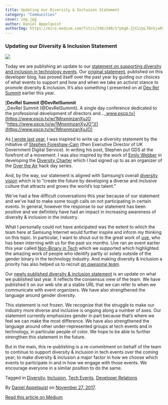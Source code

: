 ```yaml
---
title: Updating our Diversity & Inclusion Statement
category: "Communities"
cover: img.jpg
author: Daniel Appelquist
authorImg: https://miro.medium.com/fit/c/240/240/1*pbg6-ZjCLUyL76n5ja0S5Q.jpeg
---
```


### Updating our Diversity & Inclusion Statement

![](https://cdn-images-1.medium.com/max/800/1*z2COSqeSYjn7ZTL5zUH4rA.jpeg)

Today we are publishing an update to our [statement on supporting diversity and inclusion in technology events](https://samsunginter.net/diversity-inclusion-statement). Our [original statement](https://medium.com/samsung-internet-dev/supporting-diversity-at-tech-events-8b004965c0bd), published on this developer blog, has proved itself over the past year by guiding our choices of what events to support and how and when we take an activist stance to promote diversity & inclusion. It’s also something I presented on at [Dev Rel Summit](http://www.devrelsummit.com) earlier this year.

[**DevRel Summit @DevRelSummit**  
_DevRel Summit (@DevRelSummit). A single day conference dedicated to the professional development of directors and…_www.pscp.tv](https://www.pscp.tv/w/1MnxnmzanXyJO "https://www.pscp.tv/w/1MnxnmzanXyJO")[](https://www.pscp.tv/w/1MnxnmzanXyJO)

As [I wrote last year](https://medium.com/samsung-internet-dev/supporting-diversity-at-tech-events-8b004965c0bd), I was inspired to write up a diversity statement by the initiative of [Stephen Foreshaw-Cain](https://gds.blog.gov.uk/2016/03/08/gds-and-gender-diversity-at-conferences-and-events/) (then Executive Director of UK Government Digital Service). In writing his post, Stephen put GDS at the forefront of a movement. I was also inspired by the work of [Emily Webber](https://medium.com/u/8c355c7af8f9) in developing the [Diversity Charter](http://diversitycharter.org/) which I had signed up to as an organizer of the [Over the Air](https://overtheair.org) hack day series.

And, by the way, our statement is aligned with Samsung’s overall [diversity vision](https://www.samsung.com/us/aboutsamsung/sustainability/diversity-and-inclusion/) which is to “create the future by developing a diverse and inclusive culture that attracts and grows the world’s top talent.”

We’ve had a few difficult conversations this year because of our statement and we’ve had to make some tough calls on not participating in certain events. In general, however the response to our statement has been positive and we definitely have had an impact in increasing awareness of diversity & inclusion in the industry.

What I personally could not have anticipated was the extent to which the team here at Samsung Internet would further inspire and inform my thinking on this topic. In particular, I want to shout out to the great work of [uve,](https://medium.com/u/387f13d790e3) who has been interning with us for the past six months. Uve ran an event earlier this year called [Non-Binary in Tech](https://nonbinary.tech/) which we supported which highlighted the amazing work of people who identify partly or solely outside of the gender binary in the technology industry. And making diversity & inclusion a priority has also helped us to recruit [_an awesome team_](https://samsunginter.net/team)_._

Our [newly published diversity & inclusion statement](https://samsunginter.net/diversity-inclusion-statement) is an update on what we published last year. It reflects the consensus view of the team. We have published it on our web site at a stable URL that we can refer to when we communicate with event organizers. We have also strengthened the language around gender diversity.

This statement is not frozen. We recognize that the struggle to make our industry more diverse and inclusive is ongoing along a number of axes. Our statement currently emphasizes gender in part because that’s where we feel we can make the most difference. We have also strengthened the language around other under-represented groups at tech events and in technology, in particular people of color. We hope to be able to further strengthen this statement in the future.

But in the main, this re-publishing is a re-commitment on behalf of the team to continue to support diversity & inclusion in tech events over the coming year; to make diversity & inclusion a major factor in how we choose which events to participate in and in how we engage with those events. We encourage everyone in a similar position to do the same.

Tagged in [Diversity](https://medium.com/tag/diversity), [Inclusion](https://medium.com/tag/inclusion), [Tech Events](https://medium.com/tag/tech-events), [Developer Relations](https://medium.com/tag/developer-relations)

By [Daniel Appelquist](https://medium.com/@torgo) on [November 27, 2017](https://medium.com/p/ac13848faed8).

[Read this article on Medium](https://medium.com/@torgo/updating-our-diversity-inclusion-statement-ac13848faed8)
